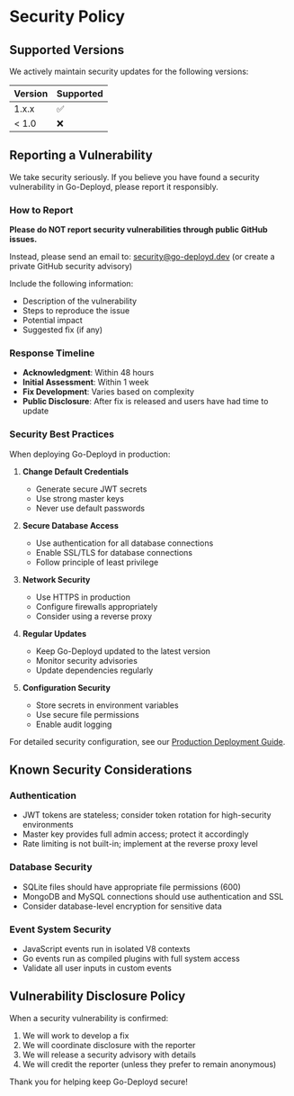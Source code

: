 # Security Policy

## Supported Versions

We actively maintain security updates for the following versions:

| Version | Supported          |
| ------- | ------------------ |
| 1.x.x   | :white_check_mark: |
| < 1.0   | :x:                |

## Reporting a Vulnerability

We take security seriously. If you believe you have found a security vulnerability in Go-Deployd, please report it responsibly.

### How to Report

**Please do NOT report security vulnerabilities through public GitHub issues.**

Instead, please send an email to: security@go-deployd.dev (or create a private GitHub security advisory)

Include the following information:
- Description of the vulnerability
- Steps to reproduce the issue
- Potential impact
- Suggested fix (if any)

### Response Timeline

- **Acknowledgment**: Within 48 hours
- **Initial Assessment**: Within 1 week
- **Fix Development**: Varies based on complexity
- **Public Disclosure**: After fix is released and users have had time to update

### Security Best Practices

When deploying Go-Deployd in production:

1. **Change Default Credentials**
   - Generate secure JWT secrets
   - Use strong master keys
   - Never use default passwords

2. **Secure Database Access**
   - Use authentication for all database connections
   - Enable SSL/TLS for database connections
   - Follow principle of least privilege

3. **Network Security**
   - Use HTTPS in production
   - Configure firewalls appropriately
   - Consider using a reverse proxy

4. **Regular Updates**
   - Keep Go-Deployd updated to the latest version
   - Monitor security advisories
   - Update dependencies regularly

5. **Configuration Security**
   - Store secrets in environment variables
   - Use secure file permissions
   - Enable audit logging

For detailed security configuration, see our [Production Deployment Guide](./docs/production-deployment.md).

## Known Security Considerations

### Authentication
- JWT tokens are stateless; consider token rotation for high-security environments
- Master key provides full admin access; protect it accordingly
- Rate limiting is not built-in; implement at the reverse proxy level

### Database Security
- SQLite files should have appropriate file permissions (600)
- MongoDB and MySQL connections should use authentication and SSL
- Consider database-level encryption for sensitive data

### Event System Security
- JavaScript events run in isolated V8 contexts
- Go events run as compiled plugins with full system access
- Validate all user inputs in custom events

## Vulnerability Disclosure Policy

When a security vulnerability is confirmed:

1. We will work to develop a fix
2. We will coordinate disclosure with the reporter
3. We will release a security advisory with details
4. We will credit the reporter (unless they prefer to remain anonymous)

Thank you for helping keep Go-Deployd secure!